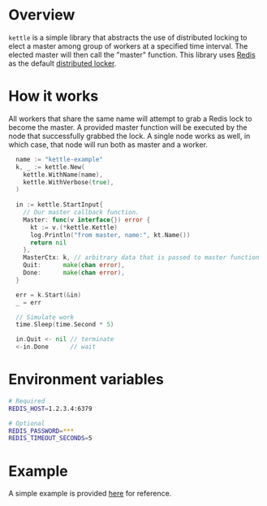 # Overview
`kettle` is a simple library that abstracts the use of distributed locking to elect a master among group of workers at a specified time interval. The elected master will then call the "master" function. This library uses [Redis](https://redis.io/) as the default [distributed locker](https://redis.io/topics/distlock).

# How it works
All workers that share the same name will attempt to grab a Redis lock to become the master. A provided master function will be executed by the node that successfully grabbed the lock. A single node works as well, in which case, that node will run both as master and a worker.

```go
  name := "kettle-example"
  k, _ := kettle.New(
    kettle.WithName(name),
    kettle.WithVerbose(true),
  )
  
  in := kettle.StartInput{
    // Our master callback function.
    Master: func(v interface{}) error {
      kt := v.(*kettle.Kettle)
      log.Println("from master, name:", kt.Name())
      return nil
    },
    MasterCtx: k, // arbitrary data that is passed to master function
    Quit:      make(chan error),
    Done:      make(chan error),
  }

  err = k.Start(&in)
  _ = err

  // Simulate work
  time.Sleep(time.Second * 5)

  in.Quit <- nil // terminate
  <-in.Done      // wait
```

# Environment variables
```bash
# Required
REDIS_HOST=1.2.3.4:6379

# Optional
REDIS_PASSWORD=***
REDIS_TIMEOUT_SECONDS=5
```

# Example
A simple example is provided [here](https://github.com/flowerinthenight/kettle/blob/master/examples/simple/main.go) for reference.
